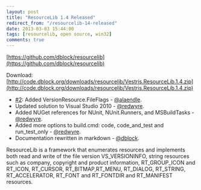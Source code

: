 ```yaml
---
layout: post
title: "ResourceLib 1.4 Released"
redirect_from: "/resourcelib-14-released"
date: 2013-03-03 15:44:00
tags: [resourcelib, open source, win32]
comments: true
---
```

[https://github.com/dblock/resourcelib](https://github.com/dblock/resourcelib)

Download: [http://code.dblock.org/downloads/resourcelib/Vestris.ResourceLib.1.4.zip](http://code.dblock.org/downloads/resourcelib/Vestris.ResourceLib.1.4.zip)

- [#2](https://github.com/dblock/resourcelib/pull/2): Added VersionResource.FileFlags - [@alaendle](https://github.com/alaendle).
- Updated solution to Visual Studio 2010 - [@redwyre](https://github.com/redwyre).
- Added NUGet references for NUnit, NUnit.Runners, and MSBuildTasks - [@redwyre](https://github.com/redwyre).
- Added more options to build.cmd: code, code_and_test and run_test_only - [@redwyre](https://github.com/redwyre).
- Documentation rewritten in markdown - [@dblock](https://github.com/dblock).

ResourceLib is a framework that enumerates resources and implements both read and write of the file version VS_VERSIONINFO, string resources such as company, copyright and product information, RT_GROUP_ICON and RT_ICON, RT_CURSOR, RT_BITMAP,RT_MENU, RT_DIALOG, RT_STRING, RT_ACCELERATOR, RT_FONT and RT_FONTDIR and RT_MANIFEST resources.


